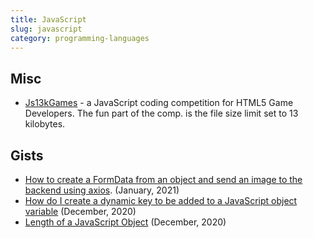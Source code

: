 ```yaml
---
title: JavaScript
slug: javascript
category: programming-languages
---
```


## Misc
- [Js13kGames][1] - a JavaScript coding competition for HTML5 Game Developers. The fun part of the comp. is the file size limit set to 13 kilobytes.

## Gists
-  [How to create a FormData from an object and send an image to the backend using axios][2]. (January, 2021)
- [How do I create a dynamic key to be added to a JavaScript object variable][3] (December, 2020)
- [Length of a JavaScript Object][4] (December, 2020)

[1]:	https://js13kgames.com/
[2]:	https://gist.github.com/eleazarbr/351e73d49fcda879278a5783df53bc5f
[3]:	https://gist.github.com/eleazarbr/7db6476c049b5d46a84729cde0135848
[4]:	https://gist.github.com/eleazarbr/171904ada2177448ba7974caebd1c269